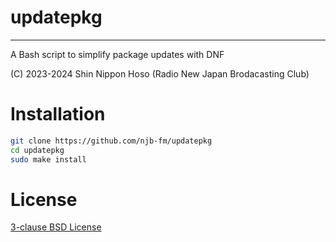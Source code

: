 # updatepkg
----
A Bash script to simplify package updates with DNF

(C) 2023-2024 Shin Nippon Hoso (Radio New Japan Brodacasting Club)

# Installation
```bash
git clone https://github.com/njb-fm/updatepkg
cd updatepkg
sudo make install
```

# License
[3-clause BSD License](LICENSE)

